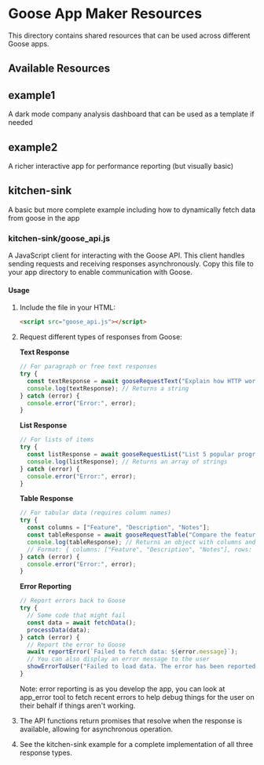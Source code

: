 # Goose App Maker Resources

This directory contains shared resources that can be used across different Goose apps.

## Available Resources

## example1

A dark mode company analysis dashboard that can be used as a template if needed

## example2

A richer interactive app for performance reporting (but visually basic)

## kitchen-sink

A basic but more complete example including how to dynamically fetch data from goose in the app

### kitchen-sink/goose_api.js

A JavaScript client for interacting with the Goose API. This client handles sending requests and receiving responses asynchronously. Copy this file to your app directory to enable communication with Goose.

#### Usage

1. Include the file in your HTML:
   ```html
   <script src="goose_api.js"></script>
   ```

2. Request different types of responses from Goose:

   **Text Response**
   ```javascript
   // For paragraph or free text responses
   try {
     const textResponse = await gooseRequestText("Explain how HTTP works in a paragraph");
     console.log(textResponse); // Returns a string
   } catch (error) {
     console.error("Error:", error);
   }
   ```

   **List Response**
   ```javascript
   // For lists of items
   try {
     const listResponse = await gooseRequestList("List 5 popular programming languages");
     console.log(listResponse); // Returns an array of strings
   } catch (error) {
     console.error("Error:", error);
   }
   ```

   **Table Response**
   ```javascript
   // For tabular data (requires column names)
   try {
     const columns = ["Feature", "Description", "Notes"];
     const tableResponse = await gooseRequestTable("Compare the features of 3 popular cloud providers", columns);
     console.log(tableResponse); // Returns an object with columns and rows
     // Format: { columns: ["Feature", "Description", "Notes"], rows: [["Row1Col1", "Row1Col2", "Row1Col3"], ...] }
   } catch (error) {
     console.error("Error:", error);
   }
   ```

   **Error Reporting**
   ```javascript
   // Report errors back to Goose
   try {
     // Some code that might fail
     const data = await fetchData();
     processData(data);
   } catch (error) {
     // Report the error to Goose
     await reportError(`Failed to fetch data: ${error.message}`);
     // You can also display an error message to the user
     showErrorToUser("Failed to load data. The error has been reported.");
   }
   ```

   Note: error reporting is as you develop the app, you can look at app_error tool to fetch recent errors to help debug things for the user on their behalf if things aren't working.

3. The API functions return promises that resolve when the response is available, allowing for asynchronous operation.

4. See the kitchen-sink example for a complete implementation of all three response types.